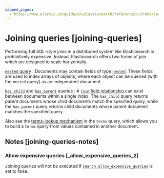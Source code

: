 ```yaml
---
mapped_pages:
  - https://www.elastic.co/guide/en/elasticsearch/reference/current/joining-queries.html
---
```


# Joining queries [joining-queries]

Performing full SQL-style joins in a distributed system like Elasticsearch is prohibitively expensive. Instead, Elasticsearch offers two forms of join which are designed to scale horizontally.

[`nested` query](/reference/query-languages/query-dsl/query-dsl-nested-query.md)
:   Documents may contain fields of type [`nested`](/reference/elasticsearch/mapping-reference/nested.md). These fields are used to index arrays of objects, where each object can be queried (with the `nested` query) as an independent document.

[`has_child`](/reference/query-languages/query-dsl/query-dsl-has-child-query.md) and [`has_parent`](/reference/query-languages/query-dsl/query-dsl-has-parent-query.md) queries
:   A [`join` field relationship](/reference/elasticsearch/mapping-reference/parent-join.md) can exist between documents within a single index. The `has_child` query returns parent documents whose child documents match the specified query, while the `has_parent` query returns child documents whose parent document matches the specified query.

Also see the [terms-lookup mechanism](/reference/query-languages/query-dsl/query-dsl-terms-query.md#query-dsl-terms-lookup) in the `terms` query, which allows you to build a `terms` query from values contained in another document.


## Notes [joining-queries-notes]


### Allow expensive queries [_allow_expensive_queries_2]

Joining queries will not be executed if [`search.allow_expensive_queries`](/reference/query-languages/querydsl.md#query-dsl-allow-expensive-queries) is set to false.





